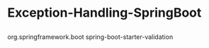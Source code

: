 # Exception-Handling-SpringBoot

## <dependency>
<groupId>org.springframework.boot</groupId>
<artifactId>spring-boot-starter-validation</artifactId>
   </dependency>
